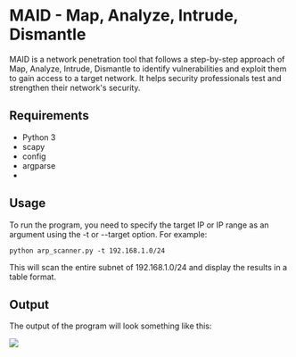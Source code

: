# MAID - Map, Analyze, Intrude, Dismantle

MAID is a network penetration tool that follows a step-by-step approach of Map, Analyze, Intrude, Dismantle to identify vulnerabilities and exploit them to gain access to a target network. It helps security professionals test and strengthen their network's security.

## Requirements
- Python 3
- scapy
- config
- argparse
- 
## Usage
To run the program, you need to specify the target IP or IP range as an argument using the -t or --target option. For example:

`python arp_scanner.py -t 192.168.1.0/24`

This will scan the entire subnet of 192.168.1.0/24 and display the results in a table format.

## Output
The output of the program will look something like this:

![](https://ibb.co/Z2xsG2d)
